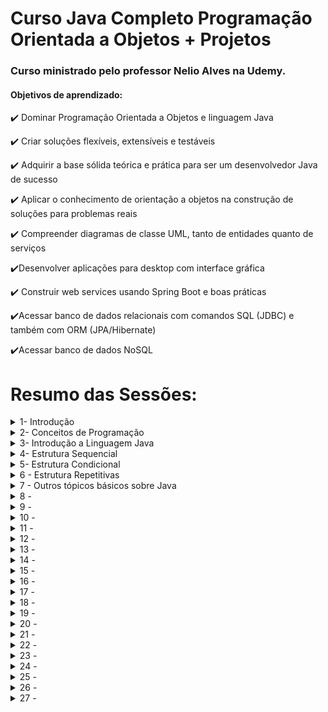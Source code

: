 # Curso Java Completo Programação Orientada a Objetos + Projetos

### Curso ministrado pelo professor Nelio Alves na Udemy.


#### Objetivos de aprendizado:


:heavy_check_mark: Dominar Programação Orientada a Objetos e linguagem Java

:heavy_check_mark: Criar soluções flexíveis, extensíveis e testáveis

:heavy_check_mark: Adquirir a base sólida teórica e prática para ser um desenvolvedor Java de sucesso

:heavy_check_mark: Aplicar o conhecimento de orientação a objetos na construção de soluções para problemas reais

:heavy_check_mark: Compreender diagramas de classe UML, tanto de entidades quanto de serviços

:heavy_check_mark:Desenvolver aplicações para desktop com interface gráfica

:heavy_check_mark: Construir web services usando Spring Boot e boas práticas

:heavy_check_mark:Acessar banco de dados relacionais com comandos SQL (JDBC) e também com ORM (JPA/Hibernate)

:heavy_check_mark:Acessar banco de dados NoSQL

# Resumo das Sessões:

<details>
  <summary>1- Introdução </summary>
    Neste módulo só teve uma simples apresentação do curso
</details>
<details>
  <summary>2- Conceitos de Programação</summary>
  Neste módulo veremos os conceitos mais básicos de programação.

### O que é um algoritmo ?

Algoritmo é uma sequência finita de instruções dadas ao computador para se resolver um problema. É aplicado em diversas áreas do conhecimento.  

Exemplo de uma resolução de um problema do dia a dia, usando algoritmo:

1 - Colocar a roupa em um recipiente

2 - Colocar um pouco de sabão e amaciante

3 - Encher d e água 

4 - Mexer tudo até dissolver todo o sabão

5 - Deixar de molho por vinte minutos 

6 - Esfregar a roupa 

7 - Enxaguar a roupa 

8 - Torcer

### O que é uma Automação ?

Consiste em utilizar máquina(s) para executar o procedimento desejado de forma automática ou semiautomática.

### O que é uma Linguagem de Programação ?

É um conjunto de regras **léxicas** (ortografia) e **sintáticas** (gramática) para se escrever programas.

------

**Léxica:** Diz respeito à correção das palavras "isoladas" (ortografia)

**Exemplo (Português) :**

Cachorro :heavy_check_mark:

Caxorro  :x:

**Exemplo (Programação) :**

main :heavy_check_mark:

maim :x:

------

**Sintática:** Diz respeito à correção das sentenças (gramática).

**Exemplo (Português) :**

O cachorro está com fome :heavy_check_mark:

A cachorro está com fome  :x:

**Exemplo (Programação) :**

x = 2 + y; :heavy_check_mark:

x = + 2 y; :x:

------
</details>
<details>
  <summary>3- Introdução a Linguagem Java</summary>
  
### O que é Java?
- Linguagem de programação (regras sintáticas) • Plataforma de desenvolvimento e execução
- Bibliotecas (API) • Ambientes de execução.

### Histórico 

- Problemas resolvidos e motivo de seu sucesso: 
- Ponteiros / gerenciamento de memória 
- Portabilidade falha: reescrever parte do código ao mudar de SO 
- Utilização em dispositivos diversos 
- Custo 
- Criada pela Sun Microsystems no meio da década de 1990
-  Adquirida pela Oracle Corporation em 2010

### Aspectos notáveis

- Código compilado para bytecode e executado em máquina virtual (JVM) 
- Portável, segura, robusta 
- Roda em vários tipos de dispositivos 
- Domina o mercado corporativo desde o fim do século 20
- Padrão Android por muitos anos

### **Edições**

- Java ME - Java Micro Edition - dispositivos embarcados e móveis - IoT
  - http://www.oracle.com/technetwork/java/javame
- Java SE - Java Standard Edition - core - desktop e servidores
  - http://www.oracle.com/technetwork/java/javase
  - https://en.wikipedia.org/wiki/Java_version_history
- JavaFX - desktop e RIA
- Java EE - Java Enterprise Edition - aplicações corporativas
  - http://www.oracle.com/technetwork/java/javaee
  - https://en.wikipedia.org/wiki/Java_EE_version_history


#### Contextualização Parte 2 JRE, JDK, bytecodes e máquina virtual

##### 	Bibliotecas - API specification

- ##### https://docs.oracle.com/javase/8/docs/api/
- https://docs.oracle.com/javase/10/docs/api/

- JVM - Java Virtual Machine
  - Máquina virtual do Java - necessário para executar sistemas Java
- http://www.oracle.com/technetwork/java/javase/downloads
  - JRE - Java Runtime Environment
  - Necessário para usuários finais executarem aplicações Java no computador
- Server JRE
  - Necessário para executar sistemas Java em servidores
- JDK - Java Development Kit
  - Necessário para desenvolvedores Java. Contém o JRE, mais ferramentas para desenvolvimento, depuração e monitoramento de projetos Java.

#### **Compilação e interpretação**

- Linguagens compiladas: C, C++
- Linguagens interpretadas: PHP, JavaScript
- Linguagens pré-compiladas + máquina virtual: Java, C#

**Modelo de execução**

![](https://github.com/gabrielcristhie/Estudos/blob/main/Backend/Java/Java%20Completo%20Programação%20Orientada%20a%20Objetos%20%2B%20Projetos/Imagens/modelo_de_execucao_java.png)

##### Estrutura de uma aplicação Java

- Uma aplicação é composta por classes
- package = agrupamento LÓGICO de classes relacionadas
- Módulo (Java 9+) = Agrupamento lógico de pacotes relacionados
  - Runtime = Agrupamento físico
- Aplicação = Agrupamento de módulo relacionados

#### Intalação do JDK e Eclipse no Windows

##### **Checklist**

- Certifique-se de que seu Windows esteja devidamente licenciado e atualizado
  - Windows update

- Baixar e instalar o Java JDK
  - http://www.oracle.com/technetwork/java/javase/downloads

- Configurar variáveis de ambiente do sistema
  - Painel de Controle -> Variáveis de Ambiente
  - Variável JAVA_HOME: C:\app.Program Files\Java\jdk-10.0.1
  - Variável Path: incluir C:\app.Program Files\Java\jdk-10.0.1\bin
  - Testar no terminal de comando: java --version

- Baixar e descompactar o Eclipse
  - https://www.eclipse.org/downloads/eclipse-packages/
  - Testar: rodar o Eclipse e escolher um "workspace" (pasta onde você vai salvar seus projetos)

#### Primeiro programa em Java no Eclipse

**Checklist**

- Window -> Perspective -> Open Perspective -> Java
- File -> New -> Java Project
- Package Explorer
  - JRE System Library
  - Pasta "src"
- Criar classe
  - Botão direito no projeto -> New -> Class
  - Escolher um nome para a classe (iniciar com letra Maiúscula)
  - Escolher um nome para o pacote (iniciar com letra Minúscula)
  - Selecionar public static void main
- Classe
  - Package
  - Cláusula import: referências a outros pacotes
  - Classe
  - Método
  - public static void main(String[] args)
- Executar o programa: Botão direito no arquivo -> Run As -> Java Application
- Como fechar e reabrir o projeto? E o workspace?
- Dica: indentação automática: CTRL + SHIFT -> F
</details>
<details>
  <summary>4- Estrutura Sequencial</summary>
  
**Tipos primitivos em Java (tipo valor)**

![](https://github.com/gabrielcristhie/Estudos/blob/main/Backend/Java/Java%20Completo%20Programação%20Orientada%20a%20Objetos%20%2B%20Projetos/Imagens/tipos_primitivos.png)

**String e Object**

![](https://github.com/gabrielcristhie/Estudos/blob/main/Backend/Java/Java%20Completo%20Programação%20Orientada%20a%20Objetos%20%2B%20Projetos/Imagens/tipos_primitivos_2.png)


**Valores padrão**

Quando criamos um array ou um objeto com atributos desses tipos, esses são os valores atribuídos inicialmente aos dados.

![](https://github.com/gabrielcristhie/Estudos/blob/main/Backend/Java/Java%20Completo%20Programação%20Orientada%20a%20Objetos%20%2B%20Projetos/Imagens/tipos_primitivos_3.png)

**Tipo valor vs. tipo referência**

![](https://github.com/gabrielcristhie/Estudos/blob/main/Backend/Java/Java%20Completo%20Programação%20Orientada%20a%20Objetos%20%2B%20Projetos/Imagens/tipos_primitivos_4.png)

#### Restrições e convenções para nomes
- Não pode começar com dígito: use uma letra ou _
- Não usar acentos ou til
- Não pode ter espaço em branco
- Sugestão: use nomes que tenham um significado
#### Convenções

- Camel Case: lastName
  - pacotes
  - atributos
  - métodos
  - variáveis e parâmetros
- Pascal Case: ProductService
  - classes

#### Conversão implícita e casting 

- Conversão implícita entre tipos
- Casting: conversão explícita entre tipos COMPATÍVEIS

#### Os tipos aplicados em Java:
```
public class Tipos {

	public static void main(String[] args) {

		boolean completed = false;
		char gender = 'F';
		char letter = '\u0041';
		byte n1 = 126;
		int n2 = 1000;
		int n3 = 2147483647;
		long n4 = 2147483648L;
		float n5 = 4.5f;
		double n6 = 4.5;
		
		String name = "Maria Green";
		Object obj1 = "Alex Brown";
		Object obj2 = 4.5f;
		
		System.out.println(completed);
		System.out.println(gender);
		System.out.println(letter);
		System.out.println(n1);
		System.out.println(n2);
		System.out.println(n3);
		System.out.println(n4);
		System.out.println(n5);
		System.out.println(n6);
		System.out.println(name);
		System.out.println(obj1);
		System.out.println(obj2);

	}

}
```
</details>
<details>
  <summary>5- Estrutura Condicional</summary>
  ### **Expressões comparativas:**

São expressões que comparam uma coisa com outra e o resultado sempre é um valor verdade (Verdadeiro ou Falso ).

![operadores_comparativos.png](Java%2039d1a/operadores_comparativos.png)

### **Expressões Lógicas:**

Assim como as expressões comparativas o resultado das expressões lógicas são um valor verdade (Verdadeiro ou Falso )

![operadores_lógicos.jpg](Java%2039d1a/operadores_lgicos.jpg)

### **Estrutura condicional:**

É uma estrutura de controle que permite definir que um certo bloco de comandos somente será executado dependendo de uma condição.

![if_else.png](Java%2039d1a/if_else.png)
</details>
<details>
  <summary>6 - Estrutura Repetitivas</summary>
  ### **Estrutura Repetitiva**

O que é estrutura de repetição? Dentro da lógica de programação é uma estrutura que permite executar mais de uma vez o mesmo comando ou conjunto de comandos, de acordo com uma condição ou com um contador.

### **Expressão While**

É uma estrutura de controle que repete um bloco de comandos enquanto uma condição for verdadeira. Quando usar ? : quando não se sabe previamente a quantidade de repetições que será realizada. 

Exemplo:

```java
While (condição){
	instrução 1
	instrução 2
	instrução 3	
}
```

### **Problema exemplo:**

Digitar um número e mostrar sua raiz quadrada com três casas decimais, depois repetir o procedimento. Quando o usuário digitar um número negativo (podendo inclusive ser na primeira vez), mostrar uma mensagem "Negative number" e terminar o programa.

```
Enter a number: 25
5.000
Enter another number: 10
3.162
Enter another number: 9
3.000
Enter another number: -4
Negative number

```

Solução :

```java
package app;

import java.util.Locale;
import java.util.Scanner;

public class app.Program {

	public static void main(String[] args) {
		
		Locale.setDefault(Locale.US);
		Scanner sc = new Scanner(System.in);
		
		System.out.println("ENter a number: ");
		double n = sc.nextDouble();
		
		while(n > 0.0) {
			double sr = Math.sqrt(n);
			//.3f formata a saída com a casa decimal de 3 dígitos
			System.out.printf("%.3f%n", sr);
			System.out.println("Enter another number");
			n = sc.nextDouble();
		}
		
		System.out.println("NEgative number... end!");
		sc.close();
	}
}
```

### **Expressão For (Para)**

![Untitled](Java%2039d1a/Untitled.png)

**Problema exemplo**

Digitar um número N e depois N valores inteiros. Mostrar a soma dos N valores digitados.

```
How many integer numbers are you going to enter? 3
Value #1: 10
Value #2: 7
Value #3: 8
Sum = 25
```

Solução :

```java
import java.util.Scanner;

public class app.Program {

	public static void main(String[] args) {
		
		Scanner sc = new Scanner(System.in);
		
		System.out.println("How many integer number are you going to enter: ");
		int n = sc.nextInt();
		
		int sum = 0;
		
		for(int i = 1; i<= n ; i++) {
			System.out.print("Value #" + i + ": ");
			int x = sc.nextInt();
			sum += x;
		}
		System.out.println("Sum = "+ sum);
		
		sc.close();
	}
}
```

### ****Exercício de fixação - estruturas repetitivas while e for****

Fazer um programa para ler um número N (se for digitado um valor não positivo, mostrar uma mensagem e ler novamente). Em seguida, N valores inteiros. Mostrar o maior dentre os N números digitados. Veja exemplo:

### Exemplo:

```
Enter N: 0
N must be positive! Try again: -2
N must be positive! Try again: 4
Value #1: 5
Value #2: 4
Value #3: 10
Value #4: 2
Higher = 10
```

Solução :

```java
import java.util.Scanner;

public class app.Program {

	public static void main(String[] args) {
		
		Scanner sc  = new Scanner(System.in);
		
		System.out.print("Enter N: ");
		int n = sc.nextInt();
		while(n <= 0) {
			System.out.println("N nust be positive! try again!: ");
			n = sc.nextInt();
		}
		
		int higher = Integer.MIN_VALUE;
		for(int i = 1 ; i <= n ; i++) {
			System.out.println("Value #"+ i + ": ");
			int x = sc.nextInt();
			if(x > higher) {
				higher = x;
			}
		}

		System.out.println("Higher = "+ higher);
		
		sc.close();

	}

}
```

### ****Estrutura repetitiva do-while****

**Problema exemplo**

Digitar um número e mostrar sua raiz quadrada, depois perguntar ao usuário se ele deseja repetir o procedimento (y/n). Caso ele responda 'y', repetir o procedimento.

```
Enter a number: 9
Square root = 3.000
Repeat (y/n)? y
Enter a number: 10
Square root = 3.162
Repeat (y/n)? n
```

Solução :

```java
import java.util.Locale;
import java.util.Scanner;

public class app.Program {

	public static void main(String[] args) {
		
		Locale.setDefault(Locale.US);
		Scanner sc = new Scanner(System.in);
		
		char resp;
		
		do {
			System.out.print("Enter a number");
			double n = sc.nextDouble();
			double sq = Math.sqrt(n);
			System.out.printf("Square root = %.3f%n", sq);
			
			System.out.print("Repeat? 'y' or 'n'");
			resp = sc.next().charAt(0);
			
		}while(resp != 'n');
		sc.close();
	}

}
```

</details>
<details>
  <summary>7 - Outros tópicos básicos sobre Java</summary>
  
</details>
<details>
  <summary>8 - </summary>
  
</details>
<details>
  <summary>9 - </summary>
  
</details>
<details>
  <summary>10 - </summary>
  
</details>
<details>
  <summary>11 - </summary>
  
</details>
<details>
  <summary>12 - </summary>
  
</details>
<details>
  <summary>13 - </summary>
  
</details>
<details>
  <summary>14 - </summary>
  
</details>
<details>
  <summary>15 - </summary>
  
</details>
<details>
  <summary>16 - </summary>
  
</details>
<details>
  <summary>17 - </summary>
  
</details>
<details>
  <summary>18 - </summary>
  
</details>
<details>
  <summary>19 - </summary>
  
</details>
<details>
  <summary>20 - </summary>
  
</details>
<details>
  <summary>21 - </summary>
  
</details>
<details>
  <summary>22 - </summary>
  
</details>
<details>
  <summary>23 - </summary>
  
</details>
<details>
  <summary>24 - </summary>
  
</details>
<details>
  <summary>25 - </summary>
  
</details>
<details>
  <summary>26 - </summary>
  
</details>
<details>
  <summary>27 - </summary>
  
</details>


